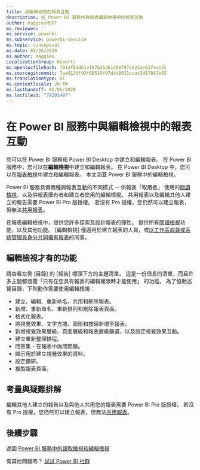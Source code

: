 ```yaml
---
title: 與編輯檢視的報表互動
description: 在 Power BI 服務中與報表編輯檢視中的報表互動
author: maggiesMSFT
ms.reviewer: ''
ms.service: powerbi
ms.subservice: powerbi-service
ms.topic: conceptual
ms.date: 02/26/2020
ms.author: maggies
LocalizationGroup: Reports
ms.openlocfilehash: 791df63db1ef87bd5d61d80f97e225ae63feae2c
ms.sourcegitcommit: 7aa0136f93f88516f97ddd8031ccac5d07863b92
ms.translationtype: HT
ms.contentlocale: zh-TW
ms.lasthandoff: 05/05/2020
ms.locfileid: "79201497"
---
```

# <a name="interact-with-a-report-in-editing-view-in-the-power-bi-service"></a>在 Power BI 服務中與編輯檢視中的報表互動
您可以在 Power BI 服務和 Power BI Desktop 中建立和編輯報表。 在 Power BI 服務中，您可以在**編輯檢視**中建立和編輯報表。 在 Power BI Desktop 中，您可以在[報表檢視](desktop-report-view.md)中建立和編輯報表。 本文涵蓋 Power BI 服務中的編輯檢視。 

Power BI 服務具備兩種與報表互動的不同模式 -- 供報表「取用者」  使用的[閱讀檢視](consumer/end-user-reading-view.md)，以及供報表擁有者和建立者使用的編輯檢視。  共用報表以及編輯其他人建立的報告需要 Power BI Pro 版授權。 若沒有 Pro 授權，您仍然可以建立報表，但無法[共用報表](service-share-reports.md)。    

在報表編輯檢視中，提供您許多探索及設計報表的彈性。 提供所有[閱讀檢視](consumer/end-user-reading-view.md)功能，以及其他功能。 [編輯檢視] 僅適用於建立報表的人員，或[以工作區成員或系統管理員身分共同擁有報表](service-create-distribute-apps.md)的同事。

## <a name="functionality-only-available-in-editing-view"></a>編輯檢視才有的功能
請查看左側 [目錄] 的 [報告]  標頭下方的主題清單。 這是一份很長的清單，而且許多主題都涵蓋「只有在您具有報表的編輯權限時才能使用」  的功能。  為了協助巡覽目錄，下列動作需要使用編輯檢視：

* 建立、編輯、重新命名、共用和刪除報表。
* 新增、重新命名、重新排列和刪除報表頁面。
* 格式化報表。
* 將視覺效果、文字方塊、圖形和按鈕新增至報表。
* 新增視覺效果層級、頁面層級和報表層級篩選，以及設定視覺效果互動。
* 建立重新整理排程。
* 問答集 - 在報表中詢問問題。
* 顯示用於建立視覺效果的資料。 
* 設定鑽研。
* 複製報表頁面。

## <a name="considerations-and-troubleshooting"></a>考量與疑難排解
編輯其他人建立的報告以及與他人共用您的報表需要 Power BI Pro 版授權。  若沒有 Pro 授權，您仍然可以建立報表，但無法[共用報表](service-share-reports.md)。


## <a name="next-steps"></a>後續步驟
返回 [Power BI 服務中的讀取檢視和編輯檢視](consumer/end-user-reading-view.md)

有其他問題嗎？ [試試 Power BI 社群](https://community.powerbi.com/)

